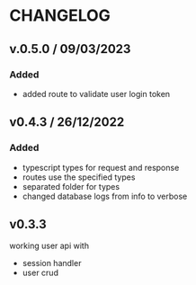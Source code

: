 # CHANGELOG

## v.0.5.0 / 09/03/2023
### **Added**
- added route to validate user login token

## v0.4.3 / 26/12/2022
### **Added**
- typescript types for request and response
- routes use the specified types
- separated folder for types
- changed database logs from info to verbose

## v0.3.3
working user api with
- session handler
- user crud
